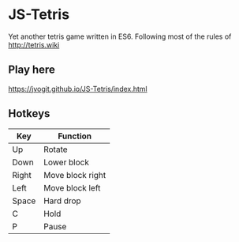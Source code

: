 # JS-Tetris
Yet another tetris game written in ES6. Following most of the rules of http://tetris.wiki

## Play here
https://jvogit.github.io/JS-Tetris/index.html

## Hotkeys
|Key  |Function        |
|-----|----------------|
|Up   |Rotate          |
|Down |Lower block     |
|Right|Move block right|
|Left |Move block left |
|Space|Hard drop       |
|C    |Hold            |
|P    |Pause           |